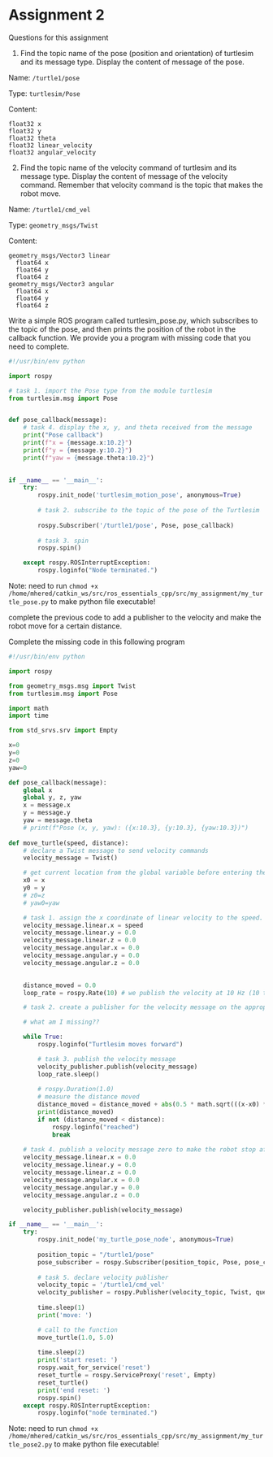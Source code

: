 # Assignment 2

Questions for this assignment

1. Find the topic name of the pose (position and orientation) of turtlesim and  its message type. Display the content of message of the pose.

Name: `/turtle1/pose`

Type:  `turtlesim/Pose`

Content: 

```
float32 x
float32 y
float32 theta
float32 linear_velocity
float32 angular_velocity
```

2. Find the topic name of the velocity command of turtlesim and its message  type. Display the content of message of the velocity command. Remember that velocity command is the topic that makes the robot move.

Name: `/turtle1/cmd_vel`

Type:  `geometry_msgs/Twist`

Content: 

```
geometry_msgs/Vector3 linear
  float64 x
  float64 y
  float64 z
geometry_msgs/Vector3 angular
  float64 x
  float64 y
  float64 z
```

Write a simple ROS program called turtlesim_pose.py, which subscribes to the  topic of the pose, and then prints the position of the robot in the callback function. We provide you a program with missing code that you need to complete. 

```python
#!/usr/bin/env python

import rospy

# task 1. import the Pose type from the module turtlesim
from turtlesim.msg import Pose


def pose_callback(message):  
	# task 4. display the x, y, and theta received from the message
	print("Pose callback")
	print(f"x = {message.x:10.2}") 
	print(f"y = {message.y:10.2}") 
	print(f"yaw = {message.theta:10.2}")

    
if __name__ == '__main__':
	try:
		rospy.init_node('turtlesim_motion_pose', anonymous=True)
		
		# task 2. subscribe to the topic of the pose of the Turtlesim
		
		rospy.Subscriber('/turtle1/pose', Pose, pose_callback)
		
        # task 3. spin
		rospy.spin()

	except rospy.ROSInterruptException:
		rospy.loginfo("Node terminated.")
```



Note: need to run `chmod +x /home/mhered/catkin_ws/src/ros_essentials_cpp/src/my_assignment/my_turtle_pose.py` to make python file executable!

complete the previous code to add a publisher to the velocity and make the robot move for a certain distance.

Complete the missing code in this following program

```python
#!/usr/bin/env python

import rospy

from geometry_msgs.msg import Twist
from turtlesim.msg import Pose

import math
import time

from std_srvs.srv import Empty

x=0
y=0
z=0
yaw=0

def pose_callback(message):
    global x
    global y, z, yaw
    x = message.x
    y = message.y
    yaw = message.theta
    # print(f"Pose (x, y, yaw): ({x:10.3}, {y:10.3}, {yaw:10.3})")
    
def move_turtle(speed, distance):
    # declare a Twist message to send velocity commands
    velocity_message = Twist()

    # get current location from the global variable before entering the loop 
    x0 = x
    y0 = y
    # z0=z
    # yaw0=yaw     

    # task 1. assign the x coordinate of linear velocity to the speed.
    velocity_message.linear.x = speed
    velocity_message.linear.y = 0.0
    velocity_message.linear.z = 0.0
    velocity_message.angular.x = 0.0
    velocity_message.angular.y = 0.0
    velocity_message.angular.z = 0.0
    

    distance_moved = 0.0
    loop_rate = rospy.Rate(10) # we publish the velocity at 10 Hz (10 times per second)

    # task 2. create a publisher for the velocity message on the appropriate topic.

    # what am I missing??

    while True:
        rospy.loginfo("Turtlesim moves forward")

        # task 3. publish the velocity message
        velocity_publisher.publish(velocity_message)
        loop_rate.sleep()
        
        # rospy.Duration(1.0)
        # measure the distance moved
        distance_moved = distance_moved + abs(0.5 * math.sqrt(((x-x0) ** 2) + ((y-y0) ** 2)))
        print(distance_moved)        
        if not (distance_moved < distance):
            rospy.loginfo("reached")
            break
        
    # task 4. publish a velocity message zero to make the robot stop after the distance is reached**
    velocity_message.linear.x = 0.0
    velocity_message.linear.y = 0.0
    velocity_message.linear.z = 0.0
    velocity_message.angular.x = 0.0
    velocity_message.angular.y = 0.0
    velocity_message.angular.z = 0.0

    velocity_publisher.publish(velocity_message)

if __name__ == '__main__':
    try:
        rospy.init_node('my_turtle_pose_node', anonymous=True)
        
        position_topic = "/turtle1/pose"
        pose_subscriber = rospy.Subscriber(position_topic, Pose, pose_callback) 
    
        # task 5. declare velocity publisher
        velocity_topic = '/turtle1/cmd_vel'
        velocity_publisher = rospy.Publisher(velocity_topic, Twist, queue_size=10)
    
        time.sleep(1)
        print('move: ')

        # call to the function
        move_turtle(1.0, 5.0)
        
        time.sleep(2)
        print('start reset: ')
        rospy.wait_for_service('reset')
        reset_turtle = rospy.ServiceProxy('reset', Empty)
        reset_turtle()
        print('end reset: ')
        rospy.spin()
    except rospy.ROSInterruptException:
        rospy.loginfo("node terminated.")

```



Note: need to run `chmod +x /home/mhered/catkin_ws/src/ros_essentials_cpp/src/my_assignment/my_turtle_pose2.py` to make python file executable!